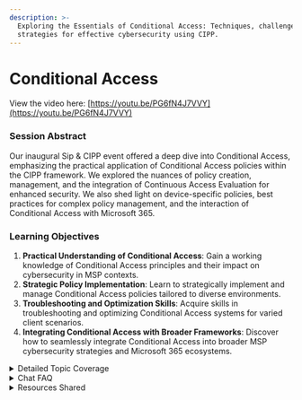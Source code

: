 ```yaml
---
description: >-
  Exploring the Essentials of Conditional Access: Techniques, challenges, and
  strategies for effective cybersecurity using CIPP.
---
```


# Conditional Access

View the video here: [https://youtu.be/PG6fN4J7VVY](https://youtu.be/PG6fN4J7VVY)

### Session Abstract

Our inaugural Sip & CIPP event offered a deep dive into Conditional Access, emphasizing the practical application of Conditional Access policies within the CIPP framework. We explored the nuances of policy creation, management, and the integration of Continuous Access Evaluation for enhanced security. We also shed light on device-specific policies, best practices for complex policy management, and the interaction of Conditional Access with Microsoft 365.

### Learning Objectives

1. **Practical Understanding of Conditional Access**: Gain a working knowledge of Conditional Access principles and their impact on cybersecurity in MSP contexts.
2. **Strategic Policy Implementation**: Learn to strategically implement and manage Conditional Access policies tailored to diverse environments.
3. **Troubleshooting and Optimization Skills**: Acquire skills in troubleshooting and optimizing Conditional Access systems for varied client scenarios.
4. **Integrating Conditional Access with Broader Frameworks**: Discover how to seamlessly integrate Conditional Access into broader MSP cybersecurity strategies and Microsoft 365 ecosystems.

<details>

<summary>Detailed Topic Coverage</summary>

**Overview of Conditional Access**

* **Fundamental Principles**: Conditional Access is not processed like firewall rules; it's evaluated as one combined policy after login, prioritizing deny rules over allow rules.
* **Policy Evaluation Mechanics**: Policies are merged into a single evaluation block to determine access, emphasizing the importance of strategic policy design.

**Implementation Strategies**

* **Policy Creation and Management**: Discussion on creating and managing Conditional Access policies, focusing on best practices for implementation.
* **License Requirements**: Emphasis on the necessity of appropriate licensing (e.g., P1 licenses) for each user to utilize Conditional Access features.

**Continuous Access Evaluation**

* **Significance and Activation**: Continuous Access Evaluation is a key feature for maintaining security, constantly reevaluating access tokens to enhance protection.
* **Location-Based Policies**: Implementing policies that react to IP address changes, requiring immediate reauthentication, thus countering phishing and token theft.

**Device and User-Specific Policies**

* **Device-Based Filtering**: Strategies for applying policies based on device type and platform, with special considerations for mobile devices to avoid frequent reauthentication.
* **Custom Conditions for Access**: The use of custom conditions to define access policies, such as filtering for specific device platforms or excluding mobile devices to reduce unnecessary access challenges.

**Policy Complexity and Best Practices**

* **Combining Multiple Policies**: Challenges and strategies in managing complex policy structures, ensuring that the combined result of all policies aligns with the intended security posture.
* **Best Practices in Policy Design**: Recommendations on excluding service provider policies and creating targeted policies for better management and security outcomes.

**Integration with Microsoft 365 and CIPP**

* **CIPP and Microsoft 365 Synergy**: Discussing the integration and cooperative functionality between Conditional Access policies and Microsoft 365, including the impact on applications like Outlook on different operating systems.
* **CIPP for Policy Management**: Utilizing CIPP to control and streamline Conditional Access policy implementation and management across different user scenarios.

</details>

<details>

<summary>Chat FAQ</summary>

**Q: Is the Continuous Access Evaluation feature coming to anything but P2?**

**A:** The feature is actually a P1 feature and is currently active for all users who are using security defaults. This applies to anyone, even without a P1 license, as long as security defaults are enabled​​.

**Q: Now that Microsoft is pushing automatic CA policies, do CA policies require security defaults being turned off?**

**A:** When using Conditional Access MFA, it's recommended to disable per-user MFA. If per-user MFA is employed, your Conditional Access policies will be ignored and not used for any evaluation, leading to each logon being a per-user MFA logon​​.

**Q: What to do with mailboxes configured with a license and login but used by multiple users?**

**A:** The recommendation is to stop using individual credentials for shared mailboxes. Instead, grant full access permissions to users for the mailbox, allowing them to log in using their own credentials and MFA. It's also advised to encourage the use of the Outlook app on iOS for better functionality and security​​.

**Q: How can we avoid 'pass the cookie' attacks even with Conditional Access and MFA enabled?**

**A:** Use Continuous Access evaluation with strictly enforced location policies. This approach, combined with excluding mobile devices from certain conditions, can effectively prevent 'pass the cookie' attacks. Additionally, always revoke all session tokens if a user is compromised​​.

**Q: If a login occurs before a policy is set to "on" and a new policy is enabled that would block the user, will the session survive until a new token is needed?**

**A:** Yes, the session will survive unless Continuous Access Evaluation is enabled. In those cases, every time a token is used, it is re-evaluated

**Q: When excluding the service provider in Conditional Access policies, do you mean the GDAP groups or a specific object?**

**A:** You need to exclude the tenant ID of the organization. It's recommended to enter the tenant ID as it never changes, although you can also use the domain name. Additionally, using a temporary access password for the 'break glass' account is a good practice​​.

**Q: Will the 'What If' tool in Conditional Access only evaluate policies that are active?**

**A:** Yes, the 'What If' tool will only evaluate policies that are currently active or in report-only mode. Policies in off mode are not evaluated against​​.

**Q: Where can I find more information on the compliant network locations preview?**

**A:** Microsoft's documentation is the best place to start, though it might not be fully updated. A recommended resource is the blog by Meryl Fernando, a Microsoft employee with expertise in conditional access, available at merrill.net​​.

**Q: What's the ETA for full GDAP vs GA account?**

**A:** The transition to GDAP is ongoing, with workloads and capabilities rapidly expanding. Everything that was possible under DAP should now be available in GDAP, though it might take some time to have all the required access without any excess​​.

**Q: For scenarios needing a 'break glass' GA access, what is being done to address this?**

**A:** In cases where a global administrator account is still required, a solution being tested involves creating temporary global administrators and removing them at a later date, providing just-in-time access​​.

**Q: How can we assign subsite permissions if we can't access the SharePoint site?**

**A:** The solution is to use PowerShell. You will need to know the exact path of what you're applying the permissions to​​.

**Q: How many accounts can one FIDO key secure, especially for MSPs with multiple fully managed customers?**

**A:** The number of accounts a FIDO key can secure depends on the key itself. Some keys may have a limit, like 25 accounts, but others might not have a specific limit. It varies based on the type of FIDO key used​​.

**Q: What about mobile devices in regards to Continuous Access? How to prevent it from affecting iOS and Android Outlook users?**

**A:** To prevent Continuous Access policies from affecting mobile devices, set the policy to apply only to specific OS's such as Windows, macOS, and Linux. This way, mobile devices that constantly change locations won't be unduly affected​​.

</details>

<details>

<summary>Resources Shared</summary>

1. [**How many accounts can I register my YubiKey with?**](https://support.yubico.com/hc/en-us/articles/360013790319-How-many-accounts-can-I-register-my-YubiKey-with-)**:** A resource from Yubico detailing the account limits for YubiKeys, especially relevant for understanding the capacity and limitations of YubiKeys for TOTP.
2. [**Merill's Identity Insights**](https://merill.net/)**:** Ramblings of an Identity Microsoftie by Merill Fernando, offering insights into identity management and Microsoft-related identity solutions. (Bonus: Merill's [Entra Discord](https://discord.gg/UYPgJZHqtP) for community discussions)
3. [**CIPP Conditional Access Setup**](https://docs.cipp.app/setup/installation/conditionalaccess)**:** Guidance on setting up Conditional Access policies for CIPP, providing best practices and step-by-step instructions.
4. [**Microsoft Entra Blog Post**](https://techcommunity.microsoft.com/t5/microsoft-entra-azure-ad-blog/microsoft-entra-expands-into-security-service-edge-with-two-new/ba-p/3847829)**:** Official Microsoft announcement about Microsoft Entra Internet Access and Microsoft Entra Private Access, expanding into Security Service Edge solutions.
5. [**Stop hackers from stealing your Microsoft 365 user's passwords**](https://www.youtube.com/watch?v=tI1bdVohOK8)**:** A video by Merill Fernando providing a live example of evilnginx and its implications for Microsoft 365 password security.

</details>
